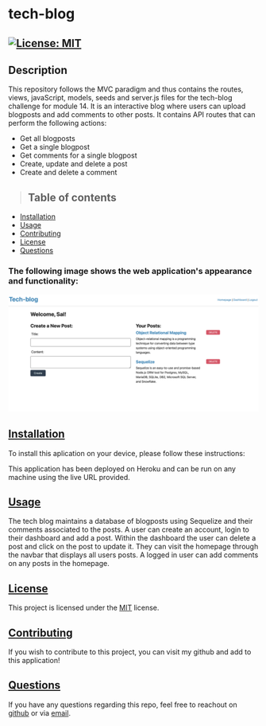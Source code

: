 # tech-blog

## [![License: MIT](https://img.shields.io/badge/License-MIT-yellow.svg)](https://opensource.org/licenses/MIT)

## Description
This repository follows the MVC paradigm and thus contains the routes, views, javaScript, models, seeds and server.js files for the tech-blog challenge for module 14. It is an interactive blog where users can upload blogposts and add comments to other posts. It contains API routes that can perform the following actions:
- Get all blogposts
- Get a single blogpost
- Get comments for a single blogpost
- Create, update and delete a post
- Create and delete a comment

>## Table of contents

- [Installation](#installation)
- [Usage](#usage)
- [Contributing](#contributing)
- [License](#license)
- [Questions](#questions)

### The following image shows the web application's appearance and functionality:

![screenshot](https://github.com/rashida53/tech-blog/blob/main/tech-blog.png?raw=true)

## [**Installation**](#table-of-contents)

To install this aplication on your device, please follow these instructions:

This application has been deployed on Heroku and can be run on any machine using the live URL provided.


## [**Usage**](#table-of-contents)
The tech blog maintains a database of blogposts using Sequelize and their comments associated to the posts. A user can create an account, login to their dashboard and add a post. Within the dashboard the user can delete a post and click on the post to update it. They can visit the homepage through the navbar that displays all users posts. A logged in user can add comments on any posts in the homepage.


## [**License**](#table-of-contents)
This project is licensed under the [MIT](https://opensource.org/licenses/MIT) license.

## [**Contributing**](#table-of-contents)
If you wish to contribute to this project, you can visit my github and add to this application!


## [**Questions**](#table-of-contents)

If you have any questions regarding this repo, feel free to reachout on [github](https://github.com/rashida53) or via [email](rashidamk21@gmail.com).


